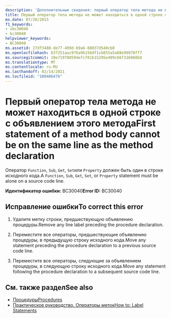 ```yaml
---
description: 'Дополнительные сведения: первый оператор тела метода не может находиться в той же строке, что и объявление метода'
title: Первый оператор тела метода не может находиться в одной строке с объявлением этого метода
ms.date: 07/20/2015
f1_keywords:
- vbc30040
- bc30040
helpviewer_keywords:
- BC30040
ms.assetid: 27df3488-de77-499d-b9a6-08037d540cb0
ms.openlocfilehash: b37251aac976a9b156df1cb855a5a88e99978ff7
ms.sourcegitcommit: 10e719780594efc781b15295e499c66f316068b8
ms.translationtype: MT
ms.contentlocale: ru-RU
ms.lasthandoff: 02/14/2021
ms.locfileid: "100486476"
---
```

# <a name="first-statement-of-a-method-body-cannot-be-on-the-same-line-as-the-method-declaration"></a><span data-ttu-id="717eb-103">Первый оператор тела метода не может находиться в одной строке с объявлением этого метода</span><span class="sxs-lookup"><span data-stu-id="717eb-103">First statement of a method body cannot be on the same line as the method declaration</span></span>

<span data-ttu-id="717eb-104">Оператор `Function`, `Sub`, `Get`, `Set`или `Property` должен быть один в строке исходного кода.</span><span class="sxs-lookup"><span data-stu-id="717eb-104">A `Function`, `Sub`, `Get`, `Set`, or `Property` statement must be alone on a source code line.</span></span>  
  
 <span data-ttu-id="717eb-105">**Идентификатор ошибки:** BC30040</span><span class="sxs-lookup"><span data-stu-id="717eb-105">**Error ID:** BC30040</span></span>  
  
## <a name="to-correct-this-error"></a><span data-ttu-id="717eb-106">Исправление ошибки</span><span class="sxs-lookup"><span data-stu-id="717eb-106">To correct this error</span></span>  
  
1. <span data-ttu-id="717eb-107">Удалите метку строки, предшествующую объявлению процедуры.</span><span class="sxs-lookup"><span data-stu-id="717eb-107">Remove any line label preceding the procedure declaration.</span></span>  
  
2. <span data-ttu-id="717eb-108">Переместите все операторы, предшествующие объявлению процедуры, в предыдущую строку исходного кода.</span><span class="sxs-lookup"><span data-stu-id="717eb-108">Move any statement preceding the procedure declaration to a previous source code line.</span></span>  
  
3. <span data-ttu-id="717eb-109">Переместите все операторы, следующие за объявлением процедуры, в следующую строку исходного кода.</span><span class="sxs-lookup"><span data-stu-id="717eb-109">Move any statement following the procedure declaration to a subsequent source code line.</span></span>  
  
## <a name="see-also"></a><span data-ttu-id="717eb-110">См. также раздел</span><span class="sxs-lookup"><span data-stu-id="717eb-110">See also</span></span>

- [<span data-ttu-id="717eb-111">Процедуры</span><span class="sxs-lookup"><span data-stu-id="717eb-111">Procedures</span></span>](../programming-guide/language-features/procedures/index.md)
- [<span data-ttu-id="717eb-112">Практическое руководство. Операторы меток</span><span class="sxs-lookup"><span data-stu-id="717eb-112">How to: Label Statements</span></span>](../programming-guide/program-structure/how-to-label-statements.md)

